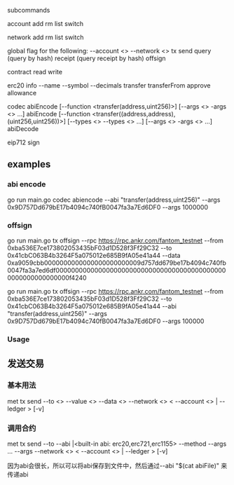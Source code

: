 subcommands

account
    add
    rm
    list
    switch

network
    add
    rm
    list
    switch

global flag for the following:
--account <>
--network <>
tx
    send
    query (query by hash)
    receipt (query receipt by hash)
    offsign

contract
    read
    write

erc20
    info --name --symbol --decimals
    transfer
    transferFrom
    approve
    allowance

codec
    abiEncode [--function <transfer(address,uint256)>] [--args <> -args <> ...]
    abiEncode [--function <transfer((address,address),(uint256,uint256))>] [--types <> --types <> ...] [--args <> -args <> ...]
    abiDecode

eip712
    sign


## examples
### abi encode
 go run main.go codec abiencode --abi "transfer(address,uint256)" --args 0x9D757Dd679bE17b4094c740fB0047fa3a7Ed6DF0 --args 1000000

 ### offsign
 go run main.go tx offsign --rpc  https://rpc.ankr.com/fantom_testnet --from 0xba536E7ce173802053435bF03d1D528f3Ff29C32 --to 0x41cbC063B4b3264F5a075012e685B9fA05e41a44 --data 0xa9059cbb0000000000000000000000009d757dd679be17b4094c740fb0047fa3a7ed6df000000000000000000000000000000000000000000000000000000000000f4240

go run main.go tx offsign --rpc  https://rpc.ankr.com/fantom_testnet --from 0xba536E7ce173802053435bF03d1D528f3Ff29C32 --to 0x41cbC063B4b3264F5a075012e685B9fA05e41a44 --abi "transfer(address,uint256)" --args 0x9D757Dd679bE17b4094c740fB0047fa3a7Ed6DF0 --args 100000

### Usage
## 发送交易
### 基本用法
met tx send --to <> --value <> --data <> --network <> < --account <> | --ledger > [-v]

### 调用合约
met tx send --to <contractAddress> --abi <abi string>|<built-in abi: erc20,erc721,erc1155> --method <methodName> --args <arg1> ... --args <argN> --network <> < --account <> | --ledger > [-v]

因为abi会很长，所以可以将abi保存到文件中，然后通过--abi "$(cat abiFile)" 来传递abi
